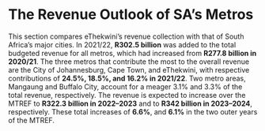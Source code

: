 # The Revenue Outlook of SA’s Metros

This section compares eThekwini’s revenue collection with that of South Africa’s major cities. In 2021/22, **R302.5 billion** was added to the total budgeted revenue for all metros, which had increased from **R277.8 billion in 2020/21**. The three metros that contribute the most to the overall revenue are the City of Johannesburg, Cape Town, and eThekwini, with respective contributions of **24.5%, 18.5%, and 16.2% in 2021/22**. Two metro areas, Mangaung and Buffalo City, account for a meager 3.1% and 3.3% of the total revenue, respectively. The revenue is expected to increase over the MTREF to **R322.3 billion in 2022–2023** and to **R342 billion in 2023–2024**, respectively. These total increases of **6.6%**, and **6.1%** in the two outer years of the MTREF.
